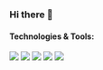 ### Hi there 👋

#### Technologies & Tools:

![](https://img.shields.io/badge/-HTML-red?style=for-the-badge) ![](https://img.shields.io/badge/-CSS-informational?style=for-the-badge) ![](https://img.shields.io/badge/-Git-orange?style=for-the-badge) ![](https://img.shields.io/badge/-JavaScript-yellow?style=for-the-badge) ![](https://img.shields.io/badge/-React-blue?style=for-the-badge)

<!--
**goryacheff/goryacheff** is a ✨ _special_ ✨ repository because its `README.md` (this file) appears on your GitHub profile.

Here are some ideas to get you started:

- 🔭 I’m currently working on ...
- 🌱 I’m currently learning ...
- 👯 I’m looking to collaborate on ...
- 🤔 I’m looking for help with ...
- 💬 Ask me about ...
- 📫 How to reach me: ...
- 😄 Pronouns: ...
- ⚡ Fun fact: ...
-->
